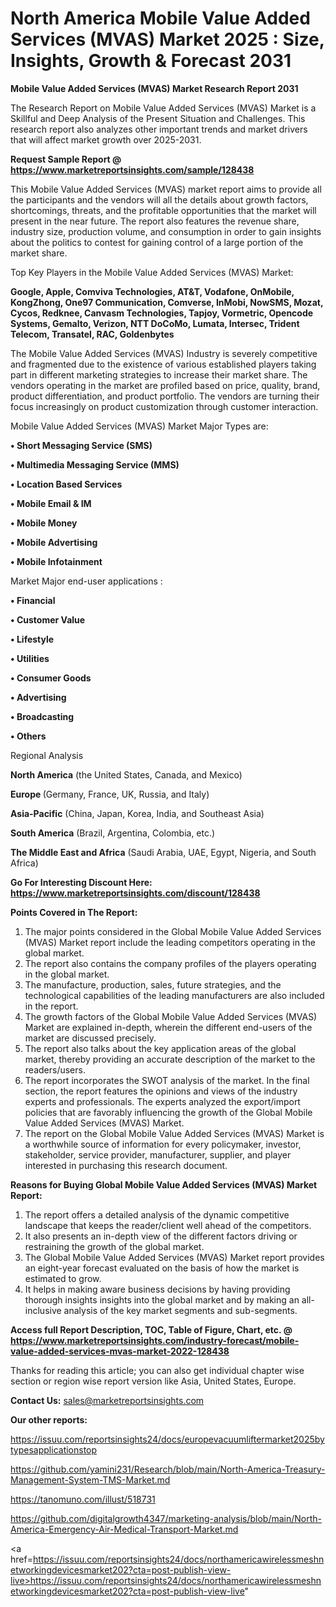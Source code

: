 # North America Mobile Value Added Services (MVAS) Market 2025 : Size, Insights, Growth & Forecast 2031

<strong>Mobile Value Added Services (MVAS) Market Research Report 2031</strong>

The Research Report on Mobile Value Added Services (MVAS) Market is a Skillful and Deep Analysis of the Present Situation and Challenges. This research report also analyzes other important trends and market drivers that will affect market growth over 2025-2031.

<strong>Request Sample Report @ <a href=https://www.marketreportsinsights.com/sample/128438>https://www.marketreportsinsights.com/sample/128438</a></strong>

This Mobile Value Added Services (MVAS) market report aims to provide all the participants and the vendors will all the details about growth factors, shortcomings, threats, and the profitable opportunities that the market will present in the near future. The report also features the revenue share, industry size, production volume, and consumption in order to gain insights about the politics to contest for gaining control of a large portion of the market share.

Top Key Players in the Mobile Value Added Services (MVAS) Market:

<strong>Google, Apple, Comviva Technologies, AT&T, Vodafone, OnMobile, KongZhong, One97 Communication, Comverse, InMobi, NowSMS, Mozat, Cycos, Redknee, Canvasm Technologies, Tapjoy, Vormetric, Opencode Systems, Gemalto, Verizon, NTT DoCoMo, Lumata, Intersec, Trident Telecom, Transatel, RAC, Goldenbytes</strong>

The Mobile Value Added Services (MVAS) Industry is severely competitive and fragmented due to the existence of various established players taking part in different marketing strategies to increase their market share. The vendors operating in the market are profiled based on price, quality, brand, product differentiation, and product portfolio. The vendors are turning their focus increasingly on product customization through customer interaction.

Mobile Value Added Services (MVAS) Market Major Types are:

<strong>• Short Messaging Service (SMS)

• Multimedia Messaging Service (MMS)

• Location Based Services

• Mobile Email & IM

• Mobile Money

• Mobile Advertising

• Mobile Infotainment</strong>

Market Major end-user applications :

<strong>• Financial

• Customer Value

• Lifestyle

• Utilities

• Consumer Goods

• Advertising

• Broadcasting

• Others</strong>

Regional Analysis

</u><strong><b>North America</b></strong> (the United States, Canada, and Mexico)

<strong><b>Europe </b></strong>(Germany, France, UK, Russia, and Italy)

<strong><b>Asia-Pacific</b></strong> (China, Japan, Korea, India, and Southeast Asia)

<strong><b>South America</b></strong> (Brazil, Argentina, Colombia, etc.)

<strong><b>The Middle East and Africa</b></strong> (Saudi Arabia, UAE, Egypt, Nigeria, and South Africa)

<strong>Go For Interesting Discount Here: <a href=https://www.marketreportsinsights.com/discount/128438>https://www.marketreportsinsights.com/discount/128438</a></strong>

<strong>Points Covered in The Report:</strong>
<ol>
  <li>The major points considered in the Global Mobile Value Added Services (MVAS) Market report include the leading competitors operating in the global market.</li>
  <li>The report also contains the company profiles of the players operating in the global market.</li>
  <li>The manufacture, production, sales, future strategies, and the technological capabilities of the leading manufacturers are also included in the report.</li>
  <li>The growth factors of the Global Mobile Value Added Services (MVAS) Market are explained in-depth, wherein the different end-users of the market are discussed precisely.</li>
  <li>The report also talks about the key application areas of the global market, thereby providing an accurate description of the market to the readers/users.</li>
  <li>The report incorporates the SWOT analysis of the market. In the final section, the report features the opinions and views of the industry experts and professionals. The experts analyzed the export/import policies that are favorably influencing the growth of the Global Mobile Value Added Services (MVAS) Market.</li>
  <li>The report on the Global Mobile Value Added Services (MVAS) Market is a worthwhile source of information for every policymaker, investor, stakeholder, service provider, manufacturer, supplier, and player interested in purchasing this research document.</li>
</ol>
<strong>Reasons for Buying Global Mobile Value Added Services (MVAS) Market Report:</strong>

<ol>
  <li>The report offers a detailed analysis of the dynamic competitive landscape that keeps the reader/client well ahead of the competitors.</li>
  <li>It also presents an in-depth view of the different factors driving or restraining the growth of the global market.</li>
  <li>The Global Mobile Value Added Services (MVAS) Market report provides an eight-year forecast evaluated on the basis of how the market is estimated to grow.</li>
  <li>It helps in making aware business decisions by having providing thorough insights insights into the global market and by making an all-inclusive analysis of the key market segments and sub-segments.</li>
</ol>
<strong>Access full Report Description, TOC, Table of Figure, Chart, etc. @ <a href=https://www.marketreportsinsights.com/industry-forecast/mobile-value-added-services-mvas-market-2022-128438>https://www.marketreportsinsights.com/industry-forecast/mobile-value-added-services-mvas-market-2022-128438</a></strong>


Thanks for reading this article; you can also get individual chapter wise section or region wise report version like Asia, United States, Europe.

<strong>Contact Us:</strong>
sales@marketreportsinsights.com

<strong>Our other reports:</strong>

<a href=https://issuu.com/reportsinsights24/docs/europevacuumliftermarket2025bytypesapplicationstop>https://issuu.com/reportsinsights24/docs/europevacuumliftermarket2025bytypesapplicationstop</a>

<a href=https://github.com/yamini231/Research/blob/main/North-America-Treasury-Management-System-TMS-Market.md>https://github.com/yamini231/Research/blob/main/North-America-Treasury-Management-System-TMS-Market.md</a>

<a href=https://tanomuno.com/illust/518731>https://tanomuno.com/illust/518731</a>

<a href=https://github.com/digitalgrowth4347/marketing-analysis/blob/main/North-America-Emergency-Air-Medical-Transport-Market.md>https://github.com/digitalgrowth4347/marketing-analysis/blob/main/North-America-Emergency-Air-Medical-Transport-Market.md</a>

<a href=https://issuu.com/reportsinsights24/docs/northamericawirelessmeshnetworkingdevicesmarket202?cta=post-publish-view-live>https://issuu.com/reportsinsights24/docs/northamericawirelessmeshnetworkingdevicesmarket202?cta=post-publish-view-live</a>"
